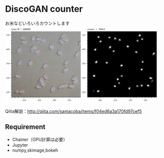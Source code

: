 # DiscoGAN counter
お米などいろいろカウントします
<img src="https://raw.githubusercontent.com/samacoba/DiscoGAN_counter/master/sample.png">

Qiita解説：http://qiita.com/samacoba/items/f04ed6a3a170fd97cef5

## Requirement

- Chainer（GPU計算は必要）
- Jupyter
- numpy,skimage,bokeh


